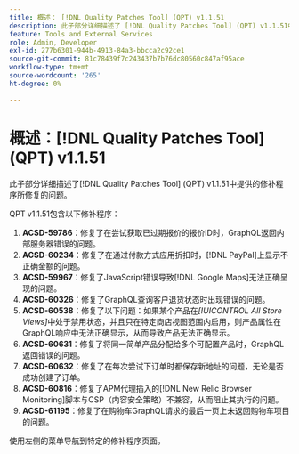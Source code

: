 ```yaml
---
title: 概述： [!DNL Quality Patches Tool] (QPT) v1.1.51
description: 此子部分详细描述了 [!DNL Quality Patches Tool] (QPT) v1.1.51中提供的修补程序所修复的问题。
feature: Tools and External Services
role: Admin, Developer
exl-id: 277b6301-944b-4913-84a3-bbcca2c92ce1
source-git-commit: 81c78439f7c243437b7b76dc80560c847af95ace
workflow-type: tm+mt
source-wordcount: '265'
ht-degree: 0%

---
```


# 概述：[!DNL Quality Patches Tool] (QPT) v1.1.51

此子部分详细描述了[!DNL Quality Patches Tool] (QPT) v1.1.51中提供的修补程序所修复的问题。

QPT v1.1.51包含以下修补程序：

1. **ACSD-59786**：修复了在尝试获取已过期报价的报价ID时，GraphQL返回内部服务器错误的问题。
1. **ACSD-60234**：修复了在通过付款方式应用折扣时，[!DNL PayPal]上显示不正确金额的问题。
1. **ACSD-59967**：修复了JavaScript错误导致[!DNL Google Maps]无法正确呈现的问题。
1. **ACSD-60326**：修复了GraphQL查询客户退货状态时出现错误的问题。
1. **ACSD-60538**：修复了以下问题：如果某个产品在&#x200B;*[!UICONTROL All Store Views]*&#x200B;中处于禁用状态，并且只在特定商店视图范围内启用，则产品属性在GraphQL响应中无法正确显示，从而导致产品无法正确显示。
1. **ACSD-60631**：修复了将同一简单产品分配给多个可配置产品时，GraphQL返回错误的问题。
1. **ACSD-60632**：修复了在每次尝试下订单时都保存新地址的问题，无论是否成功创建了订单。
1. **ACSD-60816**：修复了APM代理插入的[!DNL New Relic Browser Monitoring]脚本与CSP（内容安全策略）不兼容，从而阻止其执行的问题。
1. **ACSD-61195**：修复了在购物车GraphQL请求的最后一页上未返回购物车项目的问题。

使用左侧的菜单导航到特定的修补程序页面。
